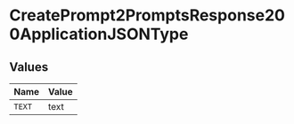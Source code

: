# CreatePrompt2PromptsResponse200ApplicationJSONType


## Values

| Name   | Value  |
| ------ | ------ |
| `TEXT` | text   |